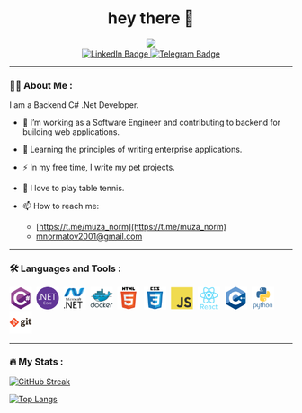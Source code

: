 
<!-- HEADER GIF -->
<div id="header" align="center">
  <h1>hey there 👋</h1>
  <img src="https://media.giphy.com/media/M9gbBd9nbDrOTu1Mqx/giphy.gif" width="100"/>
</div>
<!-- END HEADER GIF -->

<!-- LINKS -->
<div id="badges"  align="center">
  <a href="https://t.me/muza_norm">
    <img src="https://img.shields.io/badge/LinkedIn-blue?style=for-the-badge&logo=linkedin&logoColor=white" alt="LinkedIn Badge"/>
  </a>
  <a href="https://t.me/muza_norm">
    <img src="https://img.shields.io/badge/telegram-blue?logo=telegram&style=for-the-badge" alt="Telegram Badge"/>
  </a>
<!--   <a>
    <img src="https://img.shields.io/badge/Twitter-blue?style=for-the-badge&logo=twitter&logoColor=white" alt="Twitter Badge"/>
  </a>  -->
</div>
<!-- END LINKS -->

<!-- PROFILE VIEWS COUNTER -->
<!-- <div align="center">
  <img src="https://komarev.com/ghpvc/?username=mnormatov2001&style=flat-square&color=blue" alt=""/>
</div> -->
<!-- END PROFILE VIEWS COUNTER -->

---

### :man_technologist: About Me :
I am a Backend C# .Net Developer.
* :telescope: I’m working as a Software Engineer and contributing to backend for building web applications.

* :seedling: Learning the principles of writing enterprise applications.

* :zap: In my free time, I write my pet projects.

* :ping_pong: I love to play table tennis.

* :mailbox: How to reach me:
  + [https://t.me/muza_norm](https://t.me/muza_norm)
  + [mnormatov2001@gmail.com](mailto:mnormatov2001@gmail.com)
 
---

### :hammer_and_wrench: Languages and Tools :
<div>
  <img src="https://github.com/devicons/devicon/blob/master/icons/csharp/csharp-original.svg" title="csharp" alt="csharp" width="40" height="40"/>&nbsp;
  <img src="https://github.com/devicons/devicon/blob/master/icons/dotnetcore/dotnetcore-original.svg" title=".Net Core" alt=".Net Core" width="40" height="40"/>&nbsp;
  <img src="https://github.com/devicons/devicon/blob/master/icons/dot-net/dot-net-original-wordmark.svg" title=".Net" alt=".Net" width="40" height="40"/>&nbsp;
  <img src="https://github.com/devicons/devicon/blob/master/icons/docker/docker-original-wordmark.svg" title="Docker" alt="Docker" width="40" height="40"/>&nbsp;
  <img src="https://github.com/devicons/devicon/blob/master/icons/html5/html5-original-wordmark.svg" title="HTML" alt="HTML" width="40" height="40"/>&nbsp;
  <img src="https://github.com/devicons/devicon/blob/master/icons/css3/css3-original-wordmark.svg" title="CSS" alt="CSS" width="40" height="40"/>&nbsp;
  <img src="https://github.com/devicons/devicon/blob/master/icons/javascript/javascript-original.svg" title="javascript" alt="javascript" width="40" height="40"/>&nbsp;
  <img src="https://github.com/devicons/devicon/blob/master/icons/react/react-original-wordmark.svg" title="React" alt="React" width="40" height="40"/>&nbsp;
  <img src="https://github.com/devicons/devicon/blob/master/icons/cplusplus/cplusplus-original.svg" title="cplusplus" alt="cplusplus" width="40" height="40"/>&nbsp;
  <img src="https://github.com/devicons/devicon/blob/master/icons/python/python-original-wordmark.svg" title="python" alt="python" width="40" height="40"/>&nbsp;
  <img src="https://github.com/devicons/devicon/blob/master/icons/git/git-original-wordmark.svg" title="git" alt="git" width="40" height="40"/>&nbsp;
</div>

---

### :fire: My Stats :
[![GitHub Streak](http://github-readme-streak-stats.herokuapp.com?user=mnormatov2001&theme=one-dark-pro)](https://git.io/streak-stats)

[![Top Langs](https://github-readme-stats.vercel.app/api/top-langs/?username=mnormatov2001&layout=compact&theme=onedark)](https://github.com/anuraghazra/github-readme-stats)

